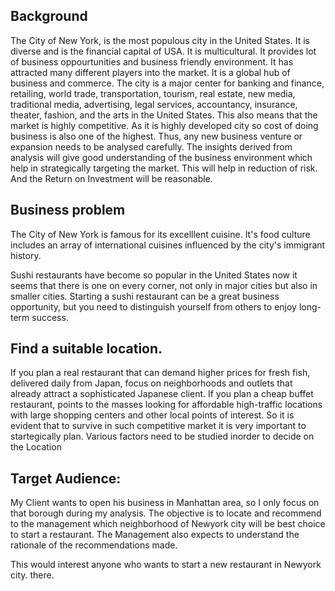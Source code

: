 ## Background
The City of New York, is the most populous city in the United States. It is diverse and is the financial capital of USA. It is multicultural. It provides lot of business oppourtunities and business friendly environment. It has attracted many different players into the market. It is a global hub of business and commerce. The city is a major center for banking and finance, retailing, world trade, transportation, tourism, real estate, new media, traditional media, advertising, legal services, accountancy, insurance, theater, fashion, and the arts in the United States. This also means that the market is highly competitive. As it is highly developed city so cost of doing business is also one of the highest. Thus, any new business venture or expansion needs to be analysed carefully. The insights derived from analysis will give good understanding of the business environment which help in strategically targeting the market. This will help in reduction of risk. And the Return on Investment will be reasonable.

## Business problem
The City of New York is famous for its excelllent cuisine. It's food culture includes an array of international cuisines influenced by the city's immigrant history.

Sushi restaurants have become so popular in the United States now it seems that there is one on every corner, not only in major cities but also in smaller cities. Starting a sushi restaurant can be a great business opportunity, but you need to distinguish yourself from others to enjoy long-term success.

## Find a suitable location.
If you plan a real restaurant that can demand higher prices for fresh fish, delivered daily from Japan, focus on neighborhoods and outlets that already attract a sophisticated Japanese client. If you plan a cheap buffet restaurant, points to the masses looking for affordable high-traffic locations with large shopping centers and other local points of interest. So it is evident that to survive in such competitive market it is very important to startegically plan. Various factors need to be studied inorder to decide on the Location

## Target Audience:
My Client wants to open his business in Manhattan area, so I only focus on that borough during my analysis. The objective is to locate and recommend to the management which neighborhood of Newyork city will be best choice to start a restaurant. The Management also expects to understand the rationale of the recommendations made.

This would interest anyone who wants to start a new restaurant in Newyork city.
there.
